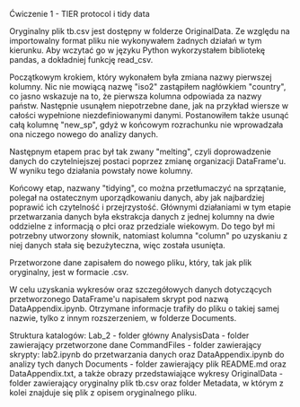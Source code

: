 Ćwiczenie 1 - TIER protocol i tidy data

Oryginalny plik tb.csv jest dostępny w folderze OriginalData. Ze względu na importowalny format pliku nie wykonywałem żadnych działań w tym kierunku. Aby wczytać go w języku Python wykorzystałem bibliotekę pandas, a dokładniej funkcję read_csv.

Początkowym krokiem, który wykonałem była zmiana nazwy pierwszej kolumny. Nic nie mowiącą nazwę "iso2" zastąpiłem nagłówkiem "country", co jasno wskazuje na to, że pierwsza kolumna odpowiada za nazwy państw. Następnie usunąłem niepotrzebne dane, jak na przykład wiersze w całości wypełnione niezdefiniowanymi danymi. Postanowiłem także usunąć całą kolumnę "new_sp", gdyż w końcowym rozrachunku nie wprowadzała ona niczego nowego do analizy danych.

Następnym etapem prac był tak zwany "melting", czyli doprowadzenie danych do czytelniejszej postaci poprzez zmianę organizacji DataFrame'u. W wyniku tego działania powstały nowe kolumny.

Końcowy etap, nazwany "tidying", co można przetłumaczyć na sprzątanie, polegał na ostatecznym uporządkowaniu danych, aby jak najbardziej poprawić ich czytelność i przejrzystość. Głównymi działaniami w tym etapie przetwarzania danych była ekstrakcja danych z jednej kolumny na dwie oddzielne z informacją o płci oraz przedziale wiekowym. Do tego był mi potrzebny utworzony słownik, natomiast kolumna "column" po uzyskaniu z niej danych stała się bezużyteczna, więc została usunięta.

Przetworzone dane zapisałem do nowego pliku, który, tak jak plik oryginalny, jest w formacie .csv.

W celu uzyskania wykresów oraz szczegółowych danych dotyczących przetworzonego DataFrame'u napisałem skrypt pod nazwą DataAppendix.ipynb. Otrzymane informacje trafiły do pliku o takiej samej nazwie, tylko z innym rozszerzeniem, w folderze Documents.

Struktura katalogów:
Lab_2 - folder główny
AnalysisData - folder zawierający przetworzone dane
CommandFiles - folder zawierający skrypty: lab2.ipynb do przetwarzania danych oraz DataAppendix.ipynb do analizy tych danych
Documents - folder zawierający plik README.md oraz DataAppendix.txt, a także obrazy przedstawiające wykresy
OriginalData - folder zawierający oryginalny plik tb.csv oraz folder Metadata, w którym z kolei znajduje się plik z opisem oryginalnego pliku.